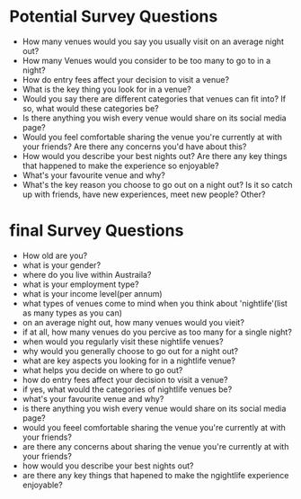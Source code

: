 # Potential Survey Questions

- How many venues would you say you usually visit on an average night out?
- How many Venues would you consider to be too many to go to in a night?
- How do entry fees affect your decision to visit a venue?
- What is the key thing you look for in a venue?
- Would you say there are different categories that venues can fit into? If so, what would these categories be?
- Is there anything you wish every venue would share on its social media page?
- Would you feel comfortable sharing the venue you're currently at with your friends? Are there any concerns you'd have about this?
- How would you describe your best nights out? Are there any key things that happened to make the experience so enjoyable?
- What's your favourite venue and why?
- What's the key reason you choose to go out on a night out? Is it so catch up with friends, have new experiences, meet new people? Other?
# final Survey Questions

- How old are you?
- what is your gender?
- where do you live within Austraila?
- what is your employment type?
- what is your income level(per annum)
- what types of venues come to mind when you think about 'nightlife'(list as many types as you can)
- on an average night out, how many venues would you vieit?
- if at all, how many venues do you percive as too many for a single night?
- when would you regularly visit these nightlife venues?
- why would you generally choose to go out for a night out?
- what are key aspects you looking for in a nightlife venue?
- what helps you decide on where to go out?
- how do entry fees affect your decision to visit a venue?
- if yes, what would the categories of nightlife venues be?
- what's your favourite venue and why?
- is there anything you wish every venue would share on its social media page?
- would you feeel comfortable sharing the venue you're currently at with your friends?
- are there any concerns about sharing the venue you're currently at with your friends?
- how would you describe your best nights out?
- are there any key things that hapened to make the ngightlife experience enjoyable?
